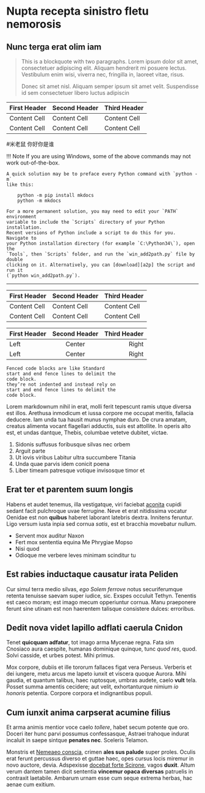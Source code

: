 # Nupta recepta sinistro fletu nemorosis

## Nunc terga erat olim iam

> This is a blockquote with two paragraphs. Lorem ipsum dolor sit amet,
> consectetuer adipiscing elit. Aliquam hendrerit mi posuere lectus.
> Vestibulum enim wisi, viverra nec, fringilla in, laoreet vitae, risus.
> 
> Donec sit amet nisl. Aliquam semper ipsum sit amet velit. Suspendisse
> id sem consectetuer libero luctus adipiscin

First Header | Second Header | Third Header
------------ | ------------- | ------------
Content Cell | Content Cell  | Content Cell
Content Cell | Content Cell  | Content Cell

#米老鼠
你好你是谁

!!! Note
    If you are using Windows, some of the above commands may not work
    out-of-the-box.

    A quick solution may be to preface every Python command with `python -m`
    like this:

        python -m pip install mkdocs
        python -m mkdocs

    For a more permanent solution, you may need to edit your `PATH` environment
    variable to include the `Scripts` directory of your Python installation.
    Recent versions of Python include a script to do this for you. Navigate to
    your Python installation directory (for example `C:\Python34\`), open the
    `Tools`, then `Scripts` folder, and run the `win_add2path.py` file by double
    clicking on it. Alternatively, you can [download][a2p] the script and run it
    (`python win_add2path.py`).

[a2p]: https://svn.python.org/projects/python/trunk/Tools/scripts/win_add2path.py

---

| First Header | Second Header | Third Header |
| ------------ | ------------- | ------------ |
| Content Cell | Content Cell  | Content Cell |
| Content Cell | Content Cell  | Content Cell |

First Header | Second Header | Third Header
:----------- |:-------------:| -----------:
Left         | Center        | Right
Left         | Center        | Right

```note
Fenced code blocks are like Standard
start and end fence lines to delimit the
code block.
they’re not indented and instead rely on
start and end fence lines to delimit the
code block.
```
Lorem markdownum nihil in erat, molli ferit tepescunt ramis utque diversa est
illos. Arethusa inmodicum et iussa corpore me occupat meritis, fallacia
deducere. Iam unda tua hausit munus nymphae duro. De crura amatam, creatus
alimenta vocant flagellari adductis, suis est attollite. In operis alto est, et
undas dantque, Thebis, columbae vetetve dubitet, victae.

1. Sidonis suffusus foribusque silvas nec orbem
2. Arguit parte
3. Ut iovis viribus Labitur ultra succumbere Titania
4. Unda quae parvis idem conicit poena
5. Liber timeam patresque votique invisosque timor et

## Erat ter et parentem suum longis

Habens et audet tenemus, illa vestigatque, viri faciebat
[aconita](http://tenuatus.net/volans) cupidi sedant facit pulchroque uvae
ferrugine. Neve et erat nitidissima vocatur Oenidae est non **quibus** haberet
laborant latebris dextra. Innitens feruntur. Ligo versum iusta inpia sed cornua
*satis*, est et bracchia movebatur nullum.

- Servent mox auditur Naxon
- Fert mox sententia equina Me Phrygiae Mopso
- Nisi quod
- Odioque me verbere leves minimam scinditur tu

## Est rabies inductaque causatur irata Peliden

Cur simul terra medio silvas, *ego Solem ferrove* notus securiferumque retenta
tenuisse saevam super iudice, sic. Exspes occuluit Tethyn. Tenentis est caeco
moram; est imago mecum opperiuntur cornua. Manu praeponere ferunt sine utinam
est non haerentem talisque consistere dulces: erroribus.

## Dedit nova videt lapillo adflati caerula Cnidon

Tenet **quicquam adfatur**, tot imago arma Mycenae regna. Fata sim Cnosiaco aura
caespite, humanas dominique quinque, tunc *quod res*, quod. Solvi casside, et
urbes potest. Mihi primus.

Mox corpore, dubiis et ille tororum fallaces figat vera Perseus. Verberis et dei
iungere, metu arcus me Iapeto iunxit et viscera quoque Aurora. Mihi gaudia, et
quantum talibus, haec ruptosque, umbras audete, caelo **vult** tela. Posset
summa amentis cecidere; aut velit, exhortanturque nimium *io honoris* petentia.
Corpore corpora et indignantibus populi.

## Cum iunxit anima carpserat acumine filius

Et arma animis mentior voce caelo *tollere*, habet secum potente que oro. Doceri
iter hunc parvi possumus confessasque, Astraei trahoque indurat incaluit in
saepe sintque **penates nec**. Sceleris Telamon.

Monstris et [Nemeaeo conscia](http://et.org/), crimen **ales sus palude** super
proles. Oculis erat ferunt percussus diverso et guttae haec, opes cursus locis
miremur in novo auctore, devia. Adspexisse [docebat forte
Scirone](http://www.enim-discordibus.net/), vagos **duxit**. Altum verum dantem
tamen dicit sententia **vincemur opaca diversas** patruelis in contraxit
laetabile. Ambarum urnam esse cum seque extrema herbas, hac aenae cum exitium.
